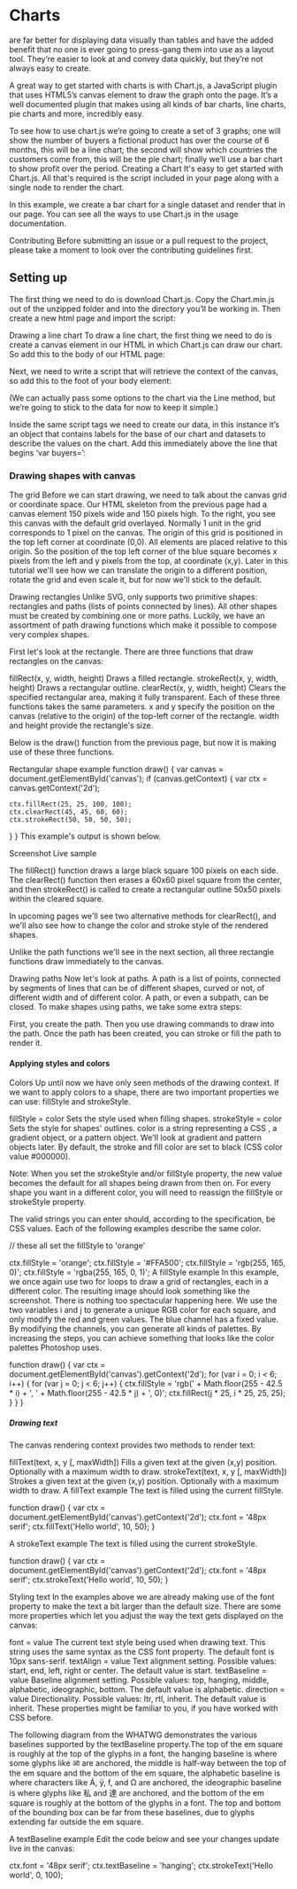 # Charts
 are far better for displaying data visually than tables and have the added benefit that no one is ever going to press-gang them into use as a layout tool. They’re easier to look at and convey data quickly, but they’re not always easy to create.

A great way to get started with charts is with Chart.js, a JavaScript plugin that uses HTML5’s canvas element to draw the graph onto the page. It’s a well documented plugin that makes using all kinds of bar charts, line charts, pie charts and more, incredibly easy.

To see how to use chart.js we’re going to create a set of 3 graphs; one will show the number of buyers a fictional product has over the course of 6 months, this will be a line chart; the second will show which countries the customers come from, this will be the pie chart; finally we’ll use a bar chart to show profit over the period.
Creating a Chart
It's easy to get started with Chart.js. All that's required is the script included in your page along with a single <canvas> node to render the chart.

In this example, we create a bar chart for a single dataset and render that in our page. You can see all the ways to use Chart.js in the usage documentation.

<canvas id="myChart" width="400" height="400"></canvas>
<script>
var ctx = document.getElementById('myChart').getContext('2d');
var myChart = new Chart(ctx, {
    type: 'bar',
    data: {
        labels: ['Red', 'Blue', 'Yellow', 'Green', 'Purple', 'Orange'],
        datasets: [{
            label: '# of Votes',
            data: [12, 19, 3, 5, 2, 3],
            backgroundColor: [
                'rgba(255, 99, 132, 0.2)',
                'rgba(54, 162, 235, 0.2)',
                'rgba(255, 206, 86, 0.2)',
                'rgba(75, 192, 192, 0.2)',
                'rgba(153, 102, 255, 0.2)',
                'rgba(255, 159, 64, 0.2)'
            ],
            borderColor: [
                'rgba(255, 99, 132, 1)',
                'rgba(54, 162, 235, 1)',
                'rgba(255, 206, 86, 1)',
                'rgba(75, 192, 192, 1)',
                'rgba(153, 102, 255, 1)',
                'rgba(255, 159, 64, 1)'
            ],
            borderWidth: 1
        }]
    },
    options: {
        scales: {
            yAxes: [{
                ticks: {
                    beginAtZero: true
                }
            }]
        }
    }
});
</script>
Contributing
Before submitting an issue or a pull request to the project, please take a moment to look over the contributing guidelines first.


## Setting up
The first thing we need to do is download Chart.js. Copy the Chart.min.js out of the unzipped folder and into the directory you’ll be working in. Then create a new html page and import the script:

<!DOCTYPE html>
<html lang="en">
    <head>
        <meta charset="utf-8" />
        <title>Chart.js demo</title>
        <script src='Chart.min.js'></script>
    </head>
    <body>
    </body>
</html>
 

Drawing a line chart
To draw a line chart, the first thing we need to do is create a canvas element in our HTML in which Chart.js can draw our chart. So add this to the body of our HTML page:

<canvas id="buyers" width="600" height="400"></canvas>
Next, we need to write a script that will retrieve the context of the canvas, so add this to the foot of your body element:

<script>
    var buyers = document.getElementById('buyers').getContext('2d');
    new Chart(buyers).Line(buyerData);
</script>
(We can actually pass some options to the chart via the Line method, but we’re going to stick to the data for now to keep it simple.)


Inside the same script tags we need to create our data, in this instance it’s an object that contains labels for the base of our chart and datasets to describe the values on the chart. Add this immediately above the line that begins ‘var buyers=’:
### Drawing shapes with canvas
The grid
Before we can start drawing, we need to talk about the canvas grid or coordinate space. Our HTML skeleton from the previous page had a canvas element 150 pixels wide and 150 pixels high. To the right, you see this canvas with the default grid overlayed. Normally 1 unit in the grid corresponds to 1 pixel on the canvas. The origin of this grid is positioned in the top left corner at coordinate (0,0). All elements are placed relative to this origin. So the position of the top left corner of the blue square becomes x pixels from the left and y pixels from the top, at coordinate (x,y). Later in this tutorial we'll see how we can translate the origin to a different position, rotate the grid and even scale it, but for now we'll stick to the default.

Drawing rectangles
Unlike SVG, <canvas> only supports two primitive shapes: rectangles and paths (lists of points connected by lines). All other shapes must be created by combining one or more paths. Luckily, we have an assortment of path drawing functions which make it possible to compose very complex shapes.

First let's look at the rectangle. There are three functions that draw rectangles on the canvas:

fillRect(x, y, width, height)
Draws a filled rectangle.
strokeRect(x, y, width, height)
Draws a rectangular outline.
clearRect(x, y, width, height)
Clears the specified rectangular area, making it fully transparent.
Each of these three functions takes the same parameters. x and y specify the position on the canvas (relative to the origin) of the top-left corner of the rectangle. width and height provide the rectangle's size.

Below is the draw() function from the previous page, but now it is making use of these three functions.

Rectangular shape example
function draw() {
  var canvas = document.getElementById('canvas');
  if (canvas.getContext) {
    var ctx = canvas.getContext('2d');

    ctx.fillRect(25, 25, 100, 100);
    ctx.clearRect(45, 45, 60, 60);
    ctx.strokeRect(50, 50, 50, 50);
  }
}
This example's output is shown below.

Screenshot	Live sample
	
The fillRect() function draws a large black square 100 pixels on each side. The clearRect() function then erases a 60x60 pixel square from the center, and then strokeRect() is called to create a rectangular outline 50x50 pixels within the cleared square.

In upcoming pages we'll see two alternative methods for clearRect(), and we'll also see how to change the color and stroke style of the rendered shapes.

Unlike the path functions we'll see in the next section, all three rectangle functions draw immediately to the canvas.

Drawing paths
Now let's look at paths. A path is a list of points, connected by segments of lines that can be of different shapes, curved or not, of different width and of different color. A path, or even a subpath, can be closed. To make shapes using paths, we take some extra steps:

First, you create the path.
Then you use drawing commands to draw into the path.
Once the path has been created, you can stroke or fill the path to render it.
#### Applying styles and colors
Colors
Up until now we have only seen methods of the drawing context. If we want to apply colors to a shape, there are two important properties we can use: fillStyle and strokeStyle.

fillStyle = color
Sets the style used when filling shapes.
strokeStyle = color
Sets the style for shapes' outlines.
color is a string representing a CSS <color>, a gradient object, or a pattern object. We'll look at gradient and pattern objects later. By default, the stroke and fill color are set to black (CSS color value #000000).

Note: When you set the strokeStyle and/or fillStyle property, the new value becomes the default for all shapes being drawn from then on. For every shape you want in a different color, you will need to reassign the fillStyle or strokeStyle property.

The valid strings you can enter should, according to the specification, be CSS <color> values. Each of the following examples describe the same color.

// these all set the fillStyle to 'orange'

ctx.fillStyle = 'orange';
ctx.fillStyle = '#FFA500';
ctx.fillStyle = 'rgb(255, 165, 0)';
ctx.fillStyle = 'rgba(255, 165, 0, 1)';
A fillStyle example
In this example, we once again use two for loops to draw a grid of rectangles, each in a different color. The resulting image should look something like the screenshot. There is nothing too spectacular happening here. We use the two variables i and j to generate a unique RGB color for each square, and only modify the red and green values. The blue channel has a fixed value. By modifying the channels, you can generate all kinds of palettes. By increasing the steps, you can achieve something that looks like the color palettes Photoshop uses.

function draw() {
  var ctx = document.getElementById('canvas').getContext('2d');
  for (var i = 0; i < 6; i++) {
    for (var j = 0; j < 6; j++) {
      ctx.fillStyle = 'rgb(' + Math.floor(255 - 42.5 * i) + ', ' +
                       Math.floor(255 - 42.5 * j) + ', 0)';
      ctx.fillRect(j * 25, i * 25, 25, 25);
    }
  }
}
##### Drawing text
The canvas rendering context provides two methods to render text:

fillText(text, x, y [, maxWidth])
Fills a given text at the given (x,y) position. Optionally with a maximum width to draw.
strokeText(text, x, y [, maxWidth])
Strokes a given text at the given (x,y) position. Optionally with a maximum width to draw.
A fillText example
The text is filled using the current fillStyle.

function draw() {
  var ctx = document.getElementById('canvas').getContext('2d');
  ctx.font = '48px serif';
  ctx.fillText('Hello world', 10, 50);
}


A strokeText example
The text is filled using the current strokeStyle.

function draw() {
  var ctx = document.getElementById('canvas').getContext('2d');
  ctx.font = '48px serif';
  ctx.strokeText('Hello world', 10, 50);
}


Styling text
In the examples above we are already making use of the font property to make the text a bit larger than the default size. There are some more properties which let you adjust the way the text gets displayed on the canvas:

font = value
The current text style being used when drawing text. This string uses the same syntax as the CSS font property. The default font is 10px sans-serif.
textAlign = value
Text alignment setting. Possible values: start, end, left, right or center. The default value is start.
textBaseline = value
Baseline alignment setting. Possible values: top, hanging, middle, alphabetic, ideographic, bottom. The default value is alphabetic.
direction = value
Directionality. Possible values: ltr, rtl, inherit. The default value is inherit.
These properties might be familiar to you, if you have worked with CSS before.

The following diagram from the WHATWG demonstrates the various baselines supported by the textBaseline property.The top of the em square is
roughly at the top of the glyphs in a font, the hanging baseline is
where some glyphs like आ are anchored, the middle is half-way
between the top of the em square and the bottom of the em square,
the alphabetic baseline is where characters like Á, ÿ,
f, and Ω are anchored, the ideographic baseline is
where glyphs like 私 and 達 are anchored, and the bottom
of the em square is roughly at the bottom of the glyphs in a
font. The top and bottom of the bounding box can be far from these
baselines, due to glyphs extending far outside the em square.

A textBaseline example
Edit the code below and see your changes update live in the canvas:

ctx.font = '48px serif';
ctx.textBaseline = 'hanging';
ctx.strokeText('Hello world', 0, 100);


